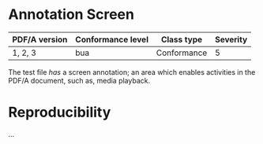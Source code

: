 # Annotation Screen

| PDF/A version | Conformance level | Class type  | Severity |
| ------------- | ----------------- | ----------  | -------- |
| 1, 2, 3       | bua               | Conformance | 5        |

The test file _has_ a screen annotation; an area which enables activities in the PDF/A document, such as, media playback.

# Reproducibility
...